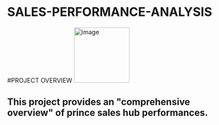 # SALES-PERFORMANCE-ANALYSIS
#PROJECT OVERVIEW
<img width="128" height="128" alt="image" src="https://github.com/user-attachments/assets/156da6e5-570d-4e30-a65a-9bf60065323a" />

## This project provides an "comprehensive overview" of prince sales hub performances.
